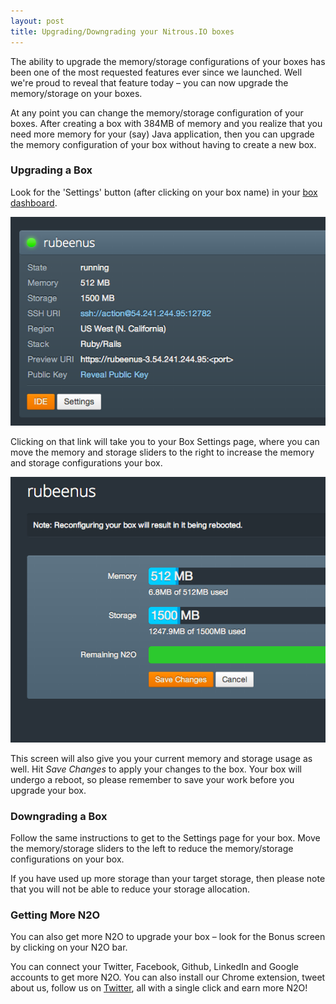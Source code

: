 ```yaml
---
layout: post
title: Upgrading/Downgrading your Nitrous.IO boxes
---
```


The ability to upgrade the memory/storage configurations of your boxes has been one of the most requested features ever since we launched. Well we're proud to reveal that feature today &ndash; you can now upgrade the memory/storage on your boxes.

At any point you can change the memory/storage configuration of your boxes. After creating a box with 384MB of memory and you realize that you need more memory for your (say) Java application, then you can upgrade the memory configuration of your box without having to create a new box.

<!--break-->

### Upgrading a Box

Look for the 'Settings' button (after clicking on your box name) in your [box dashboard](https://www.nitrous.io/app).

![Settings Button](/images/box-settings-button.png)

Clicking on that link will take you to your Box Settings page, where you can move the memory and storage sliders to the right to increase the memory and storage configurations your box.

![Settings Screen](/images/box-settings-screen.png)

This screen will also give you your current memory and storage usage as well. Hit *Save Changes* to apply your changes to the box. Your box will undergo a reboot, so please remember to save your work
before you upgrade your box.

### Downgrading a Box

Follow the same instructions to get to the Settings page for your
box. Move the memory/storage sliders to the left to reduce the
memory/storage configurations on your box.

If you have used up more storage than your target storage, then
please note that you will not be able to reduce your storage
allocation.

### Getting More N2O

You can also get more N2O to upgrade your box &ndash; look for the Bonus
screen by clicking on your N2O bar.

You can connect your Twitter, Facebook, Github, LinkedIn and Google
accounts to get more N2O. You can also install our Chrome extension,
tweet about us, follow us on [Twitter](https://twitter.com/nitrousio),
all with a single click and earn more N2O!

